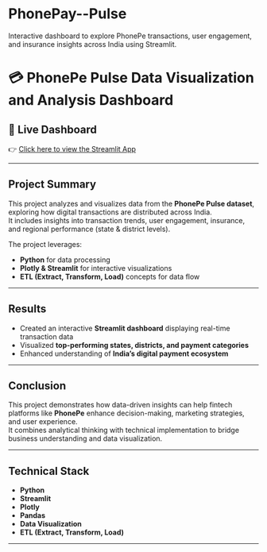 # PhonePay--Pulse
Interactive dashboard to explore PhonePe transactions, user engagement, and insurance insights across India using Streamlit.
# 💳 PhonePe Pulse Data Visualization and Analysis Dashboard

## 🚀 Live Dashboard  
👉 [Click here to view the Streamlit App](https://your-streamlit-link.streamlit.app)

---

## **Project Summary**
This project analyzes and visualizes data from the **PhonePe Pulse dataset**, exploring how digital transactions are distributed across India.  
It includes insights into transaction trends, user engagement, insurance, and regional performance (state & district levels).  

The project leverages:
- **Python** for data processing   
- **Plotly & Streamlit** for interactive visualizations  
- **ETL (Extract, Transform, Load)** concepts for data flow   

---

## **Results**
- Created an interactive **Streamlit dashboard** displaying real-time transaction data  
- Visualized **top-performing states, districts, and payment categories**  
- Enhanced understanding of **India’s digital payment ecosystem**  

---

## **Conclusion**
This project demonstrates how data-driven insights can help fintech platforms like **PhonePe** enhance decision-making, marketing strategies, and user experience.  
It combines analytical thinking with technical implementation to bridge business understanding and data visualization.

---

## **Technical Stack**
- **Python**
- **Streamlit**
- **Plotly**
- **Pandas**
- **Data Visualization**
- **ETL (Extract, Transform, Load)**

---



